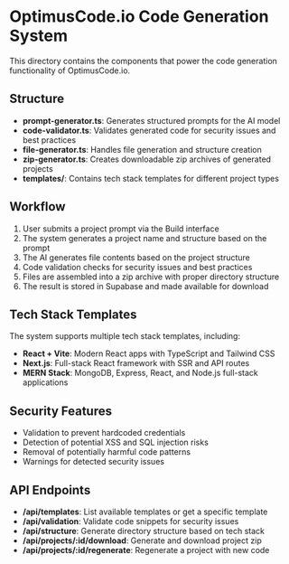 # OptimusCode.io Code Generation System

This directory contains the components that power the code generation functionality of OptimusCode.io.

## Structure

- **prompt-generator.ts**: Generates structured prompts for the AI model
- **code-validator.ts**: Validates generated code for security issues and best practices
- **file-generator.ts**: Handles file generation and structure creation
- **zip-generator.ts**: Creates downloadable zip archives of generated projects
- **templates/**: Contains tech stack templates for different project types

## Workflow

1. User submits a project prompt via the Build interface
2. The system generates a project name and structure based on the prompt
3. The AI generates file contents based on the project structure
4. Code validation checks for security issues and best practices
5. Files are assembled into a zip archive with proper directory structure
6. The result is stored in Supabase and made available for download

## Tech Stack Templates

The system supports multiple tech stack templates, including:

- **React + Vite**: Modern React apps with TypeScript and Tailwind CSS
- **Next.js**: Full-stack React framework with SSR and API routes
- **MERN Stack**: MongoDB, Express, React, and Node.js full-stack applications

## Security Features

- Validation to prevent hardcoded credentials
- Detection of potential XSS and SQL injection risks
- Removal of potentially harmful code patterns
- Warnings for detected security issues

## API Endpoints

- **/api/templates**: List available templates or get a specific template
- **/api/validation**: Validate code snippets for security issues
- **/api/structure**: Generate directory structure based on tech stack
- **/api/projects/:id/download**: Generate and download project zip
- **/api/projects/:id/regenerate**: Regenerate a project with new code

